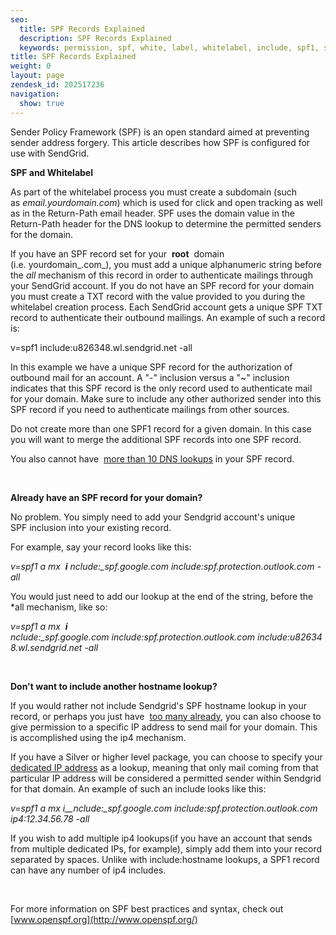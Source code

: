 ```yaml
---
seo:
  title: SPF Records Explained
  description: SPF Records Explained
  keywords: permission, spf, white, label, whitelabel, include, spf1, spf2, return, path, ~all, -all, +all, sender, permitted, forgery, spoofing, spoof, fail, failed, validation, validate
title: SPF Records Explained
weight: 0
layout: page
zendesk_id: 202517236
navigation:
  show: true
---
```


Sender Policy Framework (SPF) is an open standard aimed at preventing sender address forgery. This article describes how SPF is configured for use with SendGrid.

**SPF and Whitelabel**

As part of the&nbsp;whitelabel process&nbsp;you must create a subdomain (such as&nbsp;_email.yourdomain.com_) which is used for click and open tracking as well as in the Return-Path email header. SPF uses the domain value in the Return-Path header for the DNS lookup to determine the permitted senders for the domain.&nbsp;

If you have an SPF record set for your&nbsp; **root** &nbsp;domain (i.e.&nbsp;yourdomain_.com_), you must add a unique alphanumeric string&nbsp;before the&nbsp;_all_&nbsp;mechanism of this record in order to authenticate mailings through your SendGrid account. If you do not have an SPF record for your domain you must create a TXT record with the value provided to you during the whitelabel creation process. Each SendGrid account gets a unique SPF TXT record to authenticate their outbound mailings. An example of such a record is:

v=spf1 include:u826348.wl.sendgrid.net -all

In this example we have a unique SPF record for the authorization of outbound mail for an account. A "-" inclusion versus a "~" inclusion indicates that this SPF record is the only record used to authenticate mail for your domain. Make sure to include any other authorized sender into this SPF record if you need to authenticate mailings from other sources.

Do not create&nbsp;more than one SPF1 record for a given domain. In this case you will want to merge the additional SPF records into one SPF record.

You also cannot have&nbsp; [more than 10 DNS lookups](http://support.sendgrid.com/entries/251819-SPF-Don-t-Exceed-Ten-DNS-Lookups-)&nbsp;in your SPF record.

&nbsp;

**Already have an SPF record for your domain?&nbsp;**

No problem. You simply need to add your&nbsp;Sendgrid account's&nbsp;unique SPF&nbsp;inclusion&nbsp;into your existing record.&nbsp;

For example, say your record looks like this:&nbsp;

_v=spf1 a mx&nbsp;_ **_i_** _nclude:\_spf.google.com&nbsp;include:spf.protection.outlook.com -all_

You would just&nbsp;need to add our lookup at the end of the string, before the \*all mechanism, like so:

_v=spf1 a mx&nbsp;_ **_i_** _nclude:\_spf.google.com&nbsp;include:spf.protection.outlook.com&nbsp;include:u826348.wl.sendgrid.net -all_

&nbsp;

**Don't want to include&nbsp;another hostname&nbsp;lookup?&nbsp;**

If you would rather not include Sendgrid's SPF hostname lookup in your record, or perhaps you just have&nbsp; [too many already](https://sendgrid.zendesk.com/hc/en-us/articles/200185168-SPF-Don-t-Exceed-Ten-DNS-Lookups-), you can also choose to give permission to a specific IP address to send mail for your domain. This is accomplished using the ip4 mechanism.

If you have a Silver or higher level package, you can choose to specify your [dedicated IP address](https://sendgrid.zendesk.com/hc/en-us/articles/200181978-What-is-my-sending-IP-address-) as a lookup, meaning that only mail coming from that particular IP address will be considered a permitted sender within Sendgrid for that domain. An example of such an include looks like this:&nbsp;

_v=spf1 a mx i__nclude:\_spf.google.com&nbsp;include:spf.protection.outlook.com ip4:12.34.56.78 -all_

If you wish to add multiple ip4 lookups(if you have an account that sends from multiple dedicated IPs, for example), simply add them into your record separated by spaces. Unlike with include:hostname lookups, a SPF1 record can have any number of ip4 includes.

&nbsp;

For more information on SPF best practices and syntax, check out&nbsp; [www.openspf.org](http://www.openspf.org/)


